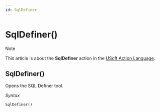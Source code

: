 ```yaml
---
id: SqlDefiner
---
```


# SqlDefiner()



> [!NOTE]
> This article is about the **SqlDefiner** action in the [USoft Action Language](/docs/Task%20flow/Action%20Language%20reference/USoft%20Action%20Language.md).

## **SqlDefiner()**

Opens the SQL Definer tool.

*Syntax*

```
SqlDefiner()
```

 